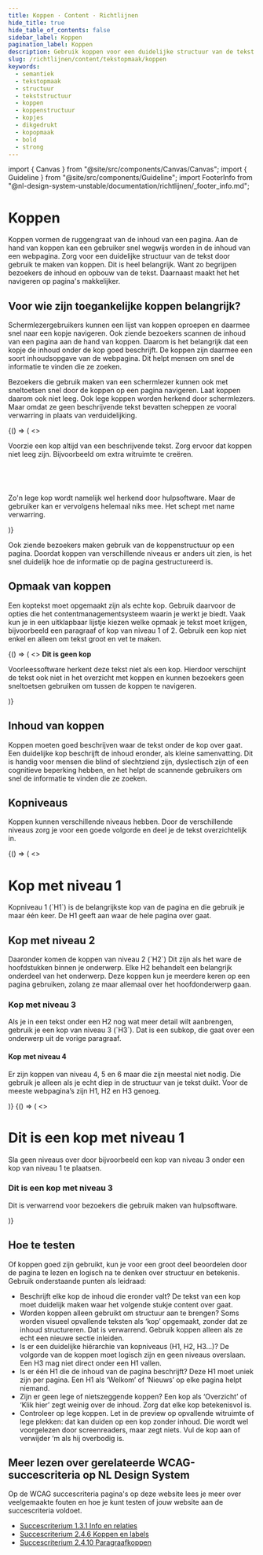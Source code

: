 ```yaml
---
title: Koppen · Content · Richtlijnen
hide_title: true
hide_table_of_contents: false
sidebar_label: Koppen
pagination_label: Koppen
description: Gebruik koppen voor een duidelijke structuur van de tekst op een pagina of scherm.
slug: /richtlijnen/content/tekstopmaak/koppen
keywords:
  - semantiek
  - tekstopmaak
  - structuur
  - tekststructuur
  - koppen
  - koppenstructuur
  - kopjes
  - dikgedrukt
  - kopopmaak
  - bold
  - strong
---
```


<!-- @license CC0-1.0 -->

import { Canvas } from "@site/src/components/Canvas/Canvas";
import { Guideline } from "@site/src/components/Guideline";
import FooterInfo from "@nl-design-system-unstable/documentation/richtlijnen/\_footer_info.md";

# Koppen

Koppen vormen de ruggengraat van de inhoud van een pagina. Aan de hand van koppen kan een gebruiker snel wegwijs worden in de inhoud van een webpagina. Zorg voor een duidelijke structuur van de tekst door gebruik te maken van koppen. Dit is heel belangrijk. Want zo begrijpen bezoekers de inhoud en opbouw van de tekst. Daarnaast maakt het het navigeren op pagina's makkelijker.

## Voor wie zijn toegankelijke koppen belangrijk?

Schermlezergebruikers kunnen een lijst van koppen oproepen en daarmee snel naar een kopje navigeren. Ook ziende bezoekers scannen de inhoud van een pagina aan de hand van koppen. Daarom is het belangrijk dat een kopje de inhoud onder de kop goed beschrijft. De koppen zijn daarmee een soort inhoudsopgave van de webpagina. Dit helpt mensen om snel de informatie te vinden die ze zoeken.

Bezoekers die gebruik maken van een schermlezer kunnen ook met sneltoetsen snel door de koppen op een pagina navigeren. Laat koppen daarom ook niet leeg. Ook lege koppen worden herkend door schermlezers. Maar omdat ze geen beschrijvende tekst bevatten scheppen ze vooral verwarring in plaats van verduidelijking.

<Guideline appearance="dont" title="Koppen leeg laten">
  <Canvas language="html" defaultExpandedCode>
    {() => (
      <>
          <p>
            Voorzie een kop altijd van een beschrijvende tekst. Zorg ervoor dat koppen niet leeg zijn. Bijvoorbeeld om extra witruimte te creëren.
          </p>
          <h2>&nbsp;</h2>
          <p>Zo'n lege kop wordt namelijk wel herkend door hulpsoftware. Maar de gebruiker kan er vervolgens helemaal niks mee. Het schept met name verwarring.</p>
      </>
    )}
  </Canvas>
</Guideline>

Ook ziende bezoekers maken gebruik van de koppenstructuur op een pagina. Doordat koppen van verschillende niveaus er anders uit zien, is het snel duidelijk hoe de informatie op de pagina gestructureerd is.

## Opmaak van koppen

Een koptekst moet opgemaakt zijn als echte kop. Gebruik daarvoor de opties die het contentmanagementsysteem waarin je werkt je biedt. Vaak kun je in een uitklapbaar lijstje kiezen welke opmaak je tekst moet krijgen, bijvoorbeeld een paragraaf of kop van niveau 1 of 2. Gebruik een kop niet enkel en alleen om tekst groot en vet te maken.

<Guideline appearance="dont" title="Tekst dikgedrukt en groter maken en een andere kleur geven zodat het op een kop lijkt.">
  <Canvas language="html">
    {() => (
      <>
          <strong style={{ color: 'purple', fontSize: '200%' }}>
            Dit is geen kop
          </strong>
          <p>
            Voorleessoftware herkent deze tekst niet als een kop. Hierdoor verschijnt de tekst ook niet in het overzicht met koppen en kunnen bezoekers geen sneltoetsen gebruiken om tussen de koppen te navigeren.
          </p>
      </>
    )}
  </Canvas>
</Guideline>

## Inhoud van koppen

Koppen moeten goed beschrijven waar de tekst onder de kop over gaat. Een duidelijke kop beschrijft de inhoud eronder, als kleine samenvatting. Dit is handig voor mensen die blind of slechtziend zijn, dyslectisch zijn of een cognitieve beperking hebben, en het helpt de scannende gebruikers om snel de informatie te vinden die ze zoeken.

## Kopniveaus

Koppen kunnen verschillende niveaus hebben. Door de verschillende niveaus zorg je voor een goede volgorde en deel je de tekst overzichtelijk in.

<Guideline appearance="do" title="Gebruik kopniveaus in de de goede volgorde.">
  <Canvas language="html">
    {() => (
      <>
          <h1>Kop met niveau 1</h1>
          <p>
            Kopniveau 1 (`H1`) is de belangrijkste kop van de pagina en die gebruik je maar één keer. De H1 geeft aan waar de hele pagina over gaat.
          </p>
          <h2>Kop met niveau 2</h2>
          <p>
            Daaronder komen de koppen van niveau 2 (`H2`) Dit zijn als het ware de hoofdstukken binnen je onderwerp. Elke H2 behandelt een belangrijk onderdeel van het onderwerp. Deze koppen kun je meerdere keren op een pagina gebruiken, zolang ze maar allemaal over het hoofdonderwerp gaan.
          </p>
          <h3>Kop met niveau 3</h3>
          <p>
            Als je in een tekst onder een H2 nog wat meer detail wilt aanbrengen, gebruik je een kop van niveau 3 (`H3`). Dat is een subkop, die gaat over een onderwerp uit de vorige paragraaf.
          </p>
          <h4>Kop met niveau 4</h4>
          <p>
            Er zijn koppen van niveau 4, 5 en 6 maar die zijn meestal niet nodig. Die gebruik je alleen als je echt diep in de structuur van je tekst duikt. Voor de meeste webpagina’s zijn H1, H2 en H3 genoeg.
          </p>
      </>
    )}
  </Canvas>
</Guideline>

<Guideline appearance="dont" title="Een kopniveau overslaan.">
  <Canvas language="html">
    {() => (
      <>
          <h1>Dit is een kop met niveau 1</h1>
          <p>
            Sla geen niveaus over door bijvoorbeeld een kop van niveau 3 onder een kop van niveau 1 te plaatsen. 
          </p>
          <h3>Dit is een kop met niveau 3</h3>
          <p>
            Dit is verwarrend voor bezoekers die gebruik maken van hulpsoftware.
          </p>
      </>
    )}
  </Canvas>
</Guideline>

## Hoe te testen

Of koppen goed zijn gebruikt, kun je voor een groot deel beoordelen door de pagina te lezen en logisch na te denken over structuur en betekenis. Gebruik onderstaande punten als leidraad:

- Beschrijft elke kop de inhoud die eronder valt?
  De tekst van een kop moet duidelijk maken waar het volgende stukje content over gaat.
- Worden koppen alleen gebruikt om structuur aan te brengen?
  Soms worden visueel opvallende teksten als ‘kop’ opgemaakt, zonder dat ze inhoud structureren. Dat is verwarrend. Gebruik koppen alleen als ze echt een nieuwe sectie inleiden.
- Is er een duidelijke hiërarchie van kopniveaus (H1, H2, H3…)?
  De volgorde van de koppen moet logisch zijn en geen niveaus overslaan. Een H3 mag niet direct onder een H1 vallen.
- Is er één H1 die de inhoud van de pagina beschrijft?
  Deze H1 moet uniek zijn per pagina. Een H1 als ‘Welkom’ of ‘Nieuws’ op elke pagina helpt niemand.
- Zijn er geen lege of nietszeggende koppen?
  Een kop als ‘Overzicht’ of ‘Klik hier’ zegt weinig over de inhoud. Zorg dat elke kop betekenisvol is.
- Controleer op lege koppen.
  Let in de preview op opvallende witruimte of lege plekken: dat kan duiden op een kop zonder inhoud. Die wordt wel voorgelezen door screenreaders, maar zegt niets. Vul de kop aan of verwijder ‘m als hij overbodig is.

## Meer lezen over gerelateerde WCAG-succescriteria op NL Design System

Op de WCAG succescriteria pagina's op deze website lees je meer over veelgemaakte fouten en hoe je kunt testen of jouw website aan de succescriteria voldoet.

- [Succescriterium 1.3.1 Info en relaties](https://nldesignsystem.nl/wcag/1.3.1)
- [Succescriterium 2.4.6 Koppen en labels](https://nldesignsystem.nl/wcag/2.4.6)
- [Succescriterium 2.4.10 Paragraafkoppen](https://nldesignsystem.nl/wcag/2.4.10)

<FooterInfo />
